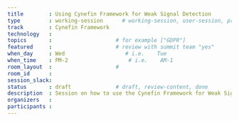 ```yaml
---
title        : Using Cynefin Framework for Weak Signal Detection
type         : working-session      # working-session, user-session, product-session
track        : Cynefin Framework
technology   :
topics       :                    # for example ["GDPR"]
featured     :                    # review with summit team "yes"
when_day     : Wed                   # i.e.    Tue
when_time    : PM-2                   # i.e.    AM-1
room_layout  :                    #
room_id      :
session_slack: 
status       : draft              # draft, review-content, done
description  : Session on how to use the Cynefin Framework for Weak Signal Detection
organizers   :
participants :
---
```



<!--(add intro)

## WHY

(...)

## What

(...)

## Outcomes

(...)

## References

(...)


## Previous-->
